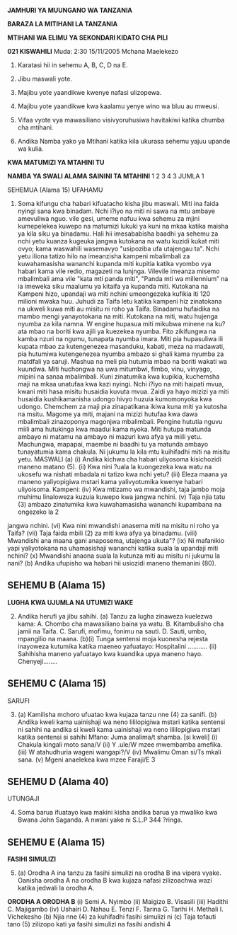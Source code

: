 **JAMHURI YA MUUNGANO WA TANZANIA**

**BARAZA LA MITIHANI LA TANZANIA**

**MTIHANI WA ELIMU YA SEKONDARI KIDATO CHA PILI**

**021 KISWAHILI**
Muda: 2:30 15/11/2005 Mchana
Maelekezo

1. Karatasi hii in sehemu A, B, C, D na E.

2. Jibu maswali yote.

3. Majibu yote yaandikwe kwenye nafasi ulizopewa.

4. Majibu yote yaandikwe kwa kaalamu yenye wino wa bluu au mweusi.

5. Vifaa vyote vya mawasiliano visivyoruhusiwa havitakiwi katika chumba cha mtihani.

6. Andika Namba yako ya Mtihani katika kila ukurasa sehemu yajuu upande wa kulia.

**KWA MATUMIZI YA MTAHINI TU**

**NAMBA YA SWALI ALAMA SAININI TA MTAHINI**
1
2
3
4
3
JUMLA
1

SEHEMUA (Alama 15)
UFAHAMU

1. Soma kifungu cha habari kifuatacho kisha jibu maswali.
Miti ina faida nyingi sana kwa binadam. Nchi i?iyo na miti ni sawa na mtu ambaye amevuliwa nguo.
vile gesi, umeme nafuu kwa sehemu za mjini kumepelekea kuwepo na matumizi lukuki ya kuni na mkaa katika maisha ya kila siku ya binadamu. Hali hii imesababisha baadhi ya sehemu za nchi yetu kuanza kugeuka jangwa kutokana na watu kuzidi kukat miti ovyo; kama waswahili wasemavyo "usipoziba ufa utajengau ta".
Nchi yetu iliona tatizo hilo na imeanzisha kampeni mbalimbali za kuwahamasisha wananchi kupanda miti kupitia katika vyombo vya habari kama vile redio, magazeti na lunjnga. Vilevile imeanza misemo mbalimbali ama vile "kata mti panda miti", "Panda mti wa millennium” na ia imeweka siku maalumu ya kitaifa ya kupanda miti. Kutokana na Kampeni hizo, upandaji wa miti nchini umeongezeka kufikia iti 120
milioni mwaka huu. Juhudi za Taifa letu katika kampeni hiz zinatokana na ukweli kuwa miti au misitu ni roho ya Taifa. Binadamu hufaidika na mambo mengi yanayotokana na miti.
Kutokana na miti, watu hujenga nyumba za kila namna. W engine hupasua miti mikubwa minene na ku?ata mbao na boriti kwa ajili ya kuezekea nyumba. Fito zikifungwa na kamba nzuri na ngumu, tunapata nyumba imara.
Miti pia hupasuliwa ili kupata mbao za kutengenezea masanduku, kabati, meza na madawati, pia hutumiwa kutengenezea nyumba ambazo si ghali kama nyumba za matdfali ya saruji. Mashua na meli pia hutumia mbao na boriti wakati wa kuundwa. Miti huchongwa na uwa mitumbwi, fimbo, vinu, vinyago,
mipini na sanaa mbalimbali. Kuni zinatumika kwa kupikia, kuchemsha maji na mkaa unatufaa kwa kazi nyingi.
Nchi i?iyo na miti haipati mvua, kwani miti hasa misitu husaidia kuvuta mvua. Zaidi ya hayo mizizi ya miti husaidia kushikamanisha udongo hivyo huzuia kumomonyoka kwa udongo. Chemchem za maji pia zinapatikana ikiwa kuna miti ya kutosha na msitu.
Magome ya miti, majani na mizizi hutufaa kwa dawa mbalimbali zinazoponya magonjwa mbalimbali.
Pengine hututia nguvu miili ama hutukinga kwa maadui kama nyoka.
Miti hutupa matunda ambayo ni matamu na ambayo ni mazuri kwa afya ya miili yetu. Machungwa,
mapapai, maembe ni baadhi tu ya matunda ambayo tunayatumia kama chakula. Ni jukumu la kila mtu kuihifadhi miti na misitu yetu.
MASWALI
(a) (i) Andika kichwa cha habari uliyosoma kisichozidi maneno matano (5).
(ii) Kwa nini ?uala la kuongezeka kwa watu na ukosefu wa nishati mbadala ni tatizo kwa nchi yetu?
(iii) Eleza maana ya maneno yaliyopigiwa mstari kama yalivyotumika kwenye habari uliyoisoma.
Kampeni:
(iv) Kwa mtizamo wa mwandishi, taja jambo moja muhimu linaloweza kuzuia kuwepo kwa jangwa nchini.
(v) Taja njia tatu (3) ambazo zinatumika kwa kuwahamasisha wananchi kupambana na ongezeko la
2

jangwa nchini.
(vi) Kwa nini mwandishi anasema miti na misitu ni roho ya Taifa?
(vii) Taja faida mbili (2) za miti kwa afya ya binadamu.
(viii) Mwandishi ana maana gani anaposema, utajenga ukuta"?
(ix) Ni mafanikio yapi yaliyotokana na uhamasishaji wananchi katika suala la upandaji miti nchini?
(x) Mwandishi anaona suala la kutunza miti au misitu ni jukumu la nani?
(b) Andika ufupisho wa habari hii usiozidi maneno themanini (80).

## SEHEMU B (Alama 15)

**LUGHA KWA UJUMLA NA UTUMIZI WAKE**

2. Andika herufi ya jibu sahihi.
(a) Tanzu za lugha zinaweza kuelezwa kama:
A. Chombo cha mawasiliano baina ya watu.
B. Kitambulisho cha jamii na Taifa.
C. Sarufi, mofimu, fonimu na sauti.
D. Sauti, umbo, mpangilio na maana.
(b)(i) Tunga sentensi moja kuonesha rejesta inayoweza kutumika katika maeneo yafuatayo:
Hospitalini ...........
(ii) Sahihisha maneno yafuatayo kwa kuandika upya maneno hayo.
Chenyeji........

## SEHEMU C (Alama 15)
SARUFI

3. (a) Kamilisha mchoro ufuatao kwa kujaza tanzu nne (4) za sanifi.
(b) Andika kweli kama uainishaji wa neno lililopigiwa mstari katika sentensi ni sahihi na andika si kweli kama uainishaji wa neno lililopigiwa mstari katika sentensi si sahihi
Mfano: Juma analima/t shamba. [si kweli]
(i) Chakula kingali moto sana/V
(ii) Y .ule/W mzee mwembamba amefika.
(iii) W atahudhuria wageni wangapi?/V
(iv) Mwalimu Oman si/Ts mkali sana.
(v) Mgeni anaelekea kwa mzee Faraji/E
3

## SEHEMU D (Alama 40)
UTUNGAJI

4. Soma barua ifuatayo kwa makini kisha andika barua ya mwaliko kwa Bwana John Saganda. A nwani yake ni S.L.P 344 ?ringa.

## SEHEMU E (Alama 15)

**FASIHI SIMULIZI**

5. (a) Orodha A ina tanzu za fasihi simulizi na orodha B ina vipera vyake. Oanisha orodha A na orodha B
kwa kujaza nafasi zilizoachwa wazi katika jedwali la orodha A.

**ORODHA A ORODHA B**
(i) Semi A. Nyimbo
(ii) Maigizo B. Visasili
(iii) Hadithi C. Majigambo
(iv) Ushairi D. Nahau
E. Tenzi
F. Tarina
G. Tarihi
H. Methali
I. Vichekesho
(b) Njia nne (4) za kuhifadhi fasihi simulizi ni
(c) Taja tofauti tano (5) zilizopo kati ya fasihi simulizi na fasihi andishi
4